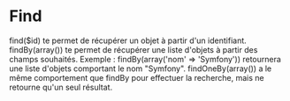 # Find

find($id) te permet de récupérer un objet à partir d'un identifiant.
findBy(array()) te permet de récupérer une liste d'objets à partir des champs souhaités. Exemple : findBy(array('nom' => 'Symfony')) retournera une liste d'objets comportant le nom "Symfony".
findOneBy(array()) a le même comportement que findBy pour effectuer la recherche, mais ne retourne qu'un seul résultat.
